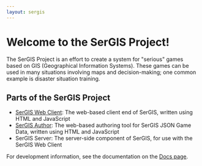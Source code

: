 ```yaml
---
layout: sergis
---
```

# Welcome to the SerGIS Project!

The SerGIS Project is an effort to create a system for "serious" games based on GIS (Geographical Information Systems). These games can be used in many situations involving maps and decision-making; one common example is disaster situation training.

## Parts of the SerGIS Project

 - [SerGIS Web Client](https://github.com/sergisproject/sergis-client): The web-based client end of SerGIS, written using HTML and JavaScript
 - [SerGIS Author](/sergis-author/): The web-based authoring tool for SerGIS JSON Game Data, written using HTML and JavaScript
 - SerGIS Server: The server-side component of SerGIS, for use with the SerGIS Web Client

For development information, see the documentation on the [Docs page](docs/).
